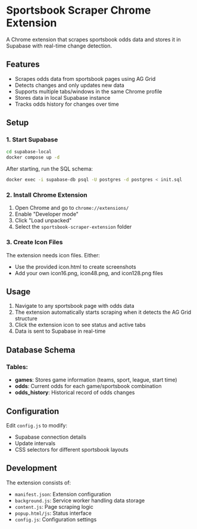 # Sportsbook Scraper Chrome Extension

A Chrome extension that scrapes sportsbook odds data and stores it in Supabase with real-time change detection.

## Features

- Scrapes odds data from sportsbook pages using AG Grid
- Detects changes and only updates new data
- Supports multiple tabs/windows in the same Chrome profile
- Stores data in local Supabase instance
- Tracks odds history for changes over time

## Setup

### 1. Start Supabase
```bash
cd supabase-local
docker compose up -d
```

After starting, run the SQL schema:
```bash
docker exec -i supabase-db psql -U postgres -d postgres < init.sql
```

### 2. Install Chrome Extension
1. Open Chrome and go to `chrome://extensions/`
2. Enable "Developer mode"
3. Click "Load unpacked"
4. Select the `sportsbook-scraper-extension` folder

### 3. Create Icon Files
The extension needs icon files. Either:
- Use the provided icon.html to create screenshots
- Add your own icon16.png, icon48.png, and icon128.png files

## Usage

1. Navigate to any sportsbook page with odds data
2. The extension automatically starts scraping when it detects the AG Grid structure
3. Click the extension icon to see status and active tabs
4. Data is sent to Supabase in real-time

## Database Schema

### Tables:
- **games**: Stores game information (teams, sport, league, start time)
- **odds**: Current odds for each game/sportsbook combination
- **odds_history**: Historical record of odds changes

## Configuration

Edit `config.js` to modify:
- Supabase connection details
- Update intervals
- CSS selectors for different sportsbook layouts

## Development

The extension consists of:
- `manifest.json`: Extension configuration
- `background.js`: Service worker handling data storage
- `content.js`: Page scraping logic
- `popup.html/js`: Status interface
- `config.js`: Configuration settings